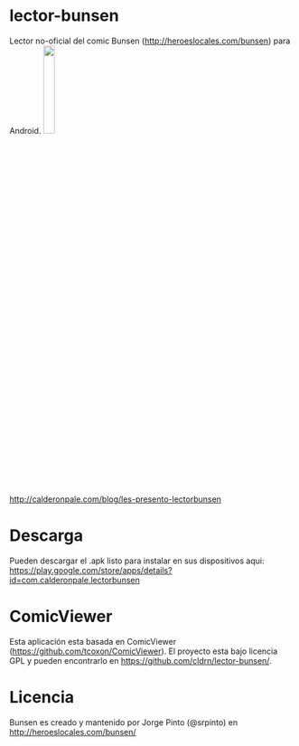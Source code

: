 lector-bunsen
=============
Lector no-oficial del comic Bunsen (http://heroeslocales.com/bunsen) para Android.
<img style="float:center;width:20%" src="https://raw.github.com/cldrn/lector-bunsen/master/Screenshot.png" />

http://calderonpale.com/blog/les-presento-lectorbunsen

Descarga
=============
Pueden descargar el .apk listo para instalar en sus dispositivos aqui: https://play.google.com/store/apps/details?id=com.calderonpale.lectorbunsen

ComicViewer
=============
Esta aplicación esta basada en ComicViewer (https://github.com/tcoxon/ComicViewer). El proyecto esta bajo licencia GPL y pueden encontrarlo en https://github.com/cldrn/lector-bunsen/.

Licencia
=============
Bunsen es creado y mantenido por Jorge Pinto (@srpinto) en http://heroeslocales.com/bunsen/
